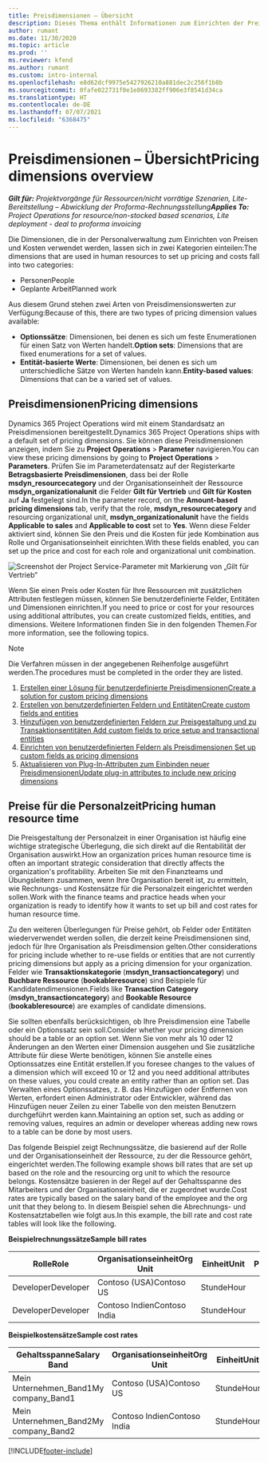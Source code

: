 ```yaml
---
title: Preisdimensionen – Übersicht
description: Dieses Thema enthält Informationen zum Einrichten der Preisdimensionen in Dynamics 365 Project Operations.
author: rumant
ms.date: 11/30/2020
ms.topic: article
ms.prod: ''
ms.reviewer: kfend
ms.author: rumant
ms.custom: intro-internal
ms.openlocfilehash: e8d62dcf9975e5427926210a881dec2c256f1b8b
ms.sourcegitcommit: 0fafe022731f0e1e8693382ff906e3f8541d34ca
ms.translationtype: HT
ms.contentlocale: de-DE
ms.lasthandoff: 07/07/2021
ms.locfileid: "6368475"
---
```

# <a name="pricing-dimensions-overview"></a><span data-ttu-id="e12cf-103">Preisdimensionen – Übersicht</span><span class="sxs-lookup"><span data-stu-id="e12cf-103">Pricing dimensions overview</span></span>

<span data-ttu-id="e12cf-104">_**Gilt für:** Projektvorgänge für Ressourcen/nicht vorrätige Szenarien, Lite-Bereitstellung – Abwicklung der Proforma-Rechnungsstellung_</span><span class="sxs-lookup"><span data-stu-id="e12cf-104">_**Applies To:** Project Operations for resource/non-stocked based scenarios, Lite deployment - deal to proforma invoicing_</span></span>

<span data-ttu-id="e12cf-105">Die Dimensionen, die in der Personalverwaltung zum Einrichten von Preisen und Kosten verwendet werden, lassen sich in zwei Kategorien einteilen:</span><span class="sxs-lookup"><span data-stu-id="e12cf-105">The dimensions that are used in human resources to set up pricing and costs fall into two categories:</span></span>

- <span data-ttu-id="e12cf-106">Personen</span><span class="sxs-lookup"><span data-stu-id="e12cf-106">People</span></span>
- <span data-ttu-id="e12cf-107">Geplante Arbeit</span><span class="sxs-lookup"><span data-stu-id="e12cf-107">Planned work</span></span>

<span data-ttu-id="e12cf-108">Aus diesem Grund stehen zwei Arten von Preisdimensionswerten zur Verfügung:</span><span class="sxs-lookup"><span data-stu-id="e12cf-108">Because of this, there are two types of pricing dimension values available:</span></span>

- <span data-ttu-id="e12cf-109">**Optionssätze**: Dimensionen, bei denen es sich um feste Enumerationen für einen Satz von Werten handelt.</span><span class="sxs-lookup"><span data-stu-id="e12cf-109">**Option sets**: Dimensions that are fixed enumerations for a set of values.</span></span>
- <span data-ttu-id="e12cf-110">**Entität-basierte Werte**: Dimensionen, bei denen es sich um unterschiedliche Sätze von Werten handeln kann.</span><span class="sxs-lookup"><span data-stu-id="e12cf-110">**Entity-based values**: Dimensions that can be a varied set of values.</span></span>

## <a name="pricing-dimensions"></a><span data-ttu-id="e12cf-111">Preisdimensionen</span><span class="sxs-lookup"><span data-stu-id="e12cf-111">Pricing dimensions</span></span>

<span data-ttu-id="e12cf-112">Dynamics 365 Project Operations wird mit einem Standardsatz an Preisdimensionen bereitgestellt.</span><span class="sxs-lookup"><span data-stu-id="e12cf-112">Dynamics 365 Project Operations ships with a default set of pricing dimensions.</span></span> <span data-ttu-id="e12cf-113">Sie können diese Preisdimensionen anzeigen, indem Sie zu **Project Operations** > **Parameter** navigieren.</span><span class="sxs-lookup"><span data-stu-id="e12cf-113">You can view these pricing dimensions by going to **Project Operations** > **Parameters**.</span></span> <span data-ttu-id="e12cf-114">Prüfen Sie im Parameterdatensatz auf der Registerkarte **Betragsbasierte Preisdimensionen**, dass bei der Rolle **msdyn_resourcecategory** und der Organisationseinheit der Ressource **msdyn_organizationalunit** die Felder **Gilt für Vertrieb** und **Gilt für Kosten** auf **Ja** festgelegt sind.</span><span class="sxs-lookup"><span data-stu-id="e12cf-114">In the parameter record, on the **Amount-based pricing dimensions** tab, verify that the role, **msdyn_resourcecategory** and resourcing organizational unit, **msdyn_organizationalunit** have the fields **Applicable to sales** and **Applicable to cost** set to **Yes**.</span></span> <span data-ttu-id="e12cf-115">Wenn diese Felder aktiviert sind, können Sie den Preis und die Kosten für jede Kombination aus Rolle und Organisationseinheit einrichten.</span><span class="sxs-lookup"><span data-stu-id="e12cf-115">With these fields enabled, you can set up the price and cost for each role and organizational unit combination.</span></span>

![Screenshot der Project Service-Parameter mit Markierung von „Gilt für Vertrieb”](media/PS-OOB-parameters.png)

<span data-ttu-id="e12cf-117">Wenn Sie einen Preis oder Kosten für Ihre Ressourcen mit zusätzlichen Attributen festlegen müssen, können Sie benutzerdefinierte Felder, Entitäten und Dimensionen einrichten.</span><span class="sxs-lookup"><span data-stu-id="e12cf-117">If you need to price or cost for your resources using additional attributes, you can create customized fields, entities, and dimensions.</span></span> <span data-ttu-id="e12cf-118">Weitere Informationen finden Sie in den folgenden Themen.</span><span class="sxs-lookup"><span data-stu-id="e12cf-118">For more information, see the following topics.</span></span> 
  
  > [!NOTE]
  > <span data-ttu-id="e12cf-119">Die Verfahren müssen in der angegebenen Reihenfolge ausgeführt werden.</span><span class="sxs-lookup"><span data-stu-id="e12cf-119">The procedures must be completed in the order they are listed.</span></span>

1. [<span data-ttu-id="e12cf-120">Erstellen einer Lösung für benutzerdefinierte Preisdimensionen</span><span class="sxs-lookup"><span data-stu-id="e12cf-120">Create a solution for custom pricing dimensions</span></span>](../sales/create-solution-custompd.md)
2. [<span data-ttu-id="e12cf-121">Erstellen von benutzerdefinierten Feldern und Entitäten</span><span class="sxs-lookup"><span data-stu-id="e12cf-121">Create custom fields and entities</span></span>](create-custom-fields-entities-pricing-dimensions.md)
3. [<span data-ttu-id="e12cf-122">Hinzufügen von benutzerdefinierten Feldern zur Preisgestaltung und zu Transaktionsentitäten </span><span class="sxs-lookup"><span data-stu-id="e12cf-122">Add custom fields to price setup and transactional entities</span></span>](add-custom-fields-price-setup-transactional-entities.md)
4. [<span data-ttu-id="e12cf-123">Einrichten von benutzerdefinierten Feldern als Preisdimensionen </span><span class="sxs-lookup"><span data-stu-id="e12cf-123">Set up custom fields as pricing dimensions</span></span>](set-up-custom-fields-pricing-dimensions.md)
5. [<span data-ttu-id="e12cf-124">Aktualisieren von Plug-In-Attributen zum Einbinden neuer Preisdimensionen</span><span class="sxs-lookup"><span data-stu-id="e12cf-124">Update plug-in attributes to include new pricing dimensions</span></span>](update-plugin-attributes-pd.md)


## <a name="pricing-human-resource-time"></a><span data-ttu-id="e12cf-125">Preise für die Personalzeit</span><span class="sxs-lookup"><span data-stu-id="e12cf-125">Pricing human resource time</span></span>
<span data-ttu-id="e12cf-126">Die Preisgestaltung der Personalzeit in einer Organisation ist häufig eine wichtige strategische Überlegung, die sich direkt auf die Rentabilität der Organisation auswirkt.</span><span class="sxs-lookup"><span data-stu-id="e12cf-126">How an organization prices human resource time is often an important strategic consideration that directly affects the organization's profitability.</span></span> <span data-ttu-id="e12cf-127">Arbeiten Sie mit den Finanzteams und Übungsleitern zusammen, wenn Ihre Organisation bereit ist, zu ermitteln, wie Rechnungs- und Kostensätze für die Personalzeit eingerichtet werden sollen.</span><span class="sxs-lookup"><span data-stu-id="e12cf-127">Work with the finance teams and practice heads when your organization is ready to identify how it wants to set up bill and cost rates for human resource time.</span></span>

<span data-ttu-id="e12cf-128">Zu den weiteren Überlegungen für Preise gehört, ob Felder oder Entitäten wiederverwendet werden sollen, die derzeit keine Preisdimensionen sind, jedoch für Ihre Organisation als Preisdimension gelten.</span><span class="sxs-lookup"><span data-stu-id="e12cf-128">Other considerations for pricing include whether to re-use fields or entities that are not currently pricing dimensions but apply as a pricing dimension for your organization.</span></span> <span data-ttu-id="e12cf-129">Felder wie **Transaktionskategorie** (**msdyn_transactioncategory**) und **Buchbare Ressource** (**bookableresource**) sind Beispiele für Kandidatendimensionen.</span><span class="sxs-lookup"><span data-stu-id="e12cf-129">Fields like **Transaction Category** (**msdyn_transactioncategory**) and **Bookable Resource** (**bookableresource**) are examples of candidate dimensions.</span></span> 

<span data-ttu-id="e12cf-130">Sie sollten ebenfalls berücksichtigen, ob Ihre Preisdimension eine Tabelle oder ein Optionssatz sein soll.</span><span class="sxs-lookup"><span data-stu-id="e12cf-130">Consider whether your pricing dimension should be a table or an option set.</span></span> <span data-ttu-id="e12cf-131">Wenn Sie von mehr als 10 oder 12 Änderungen an den Werten einer Dimension ausgehen und Sie zusätzliche Attribute für diese Werte benötigen, können Sie anstelle eines Optionssatzes eine Entität erstellen.</span><span class="sxs-lookup"><span data-stu-id="e12cf-131">If you foresee changes to the values of a dimension which will exceed 10 or 12 and you need additional attributes on these values, you could create an entity rather than an option set.</span></span> <span data-ttu-id="e12cf-132">Das Verwalten eines Optionssatzes, z. B. das Hinzufügen oder Entfernen von Werten, erfordert einen Administrator oder Entwickler, während das Hinzufügen neuer Zeilen zu einer Tabelle von den meisten Benutzern durchgeführt werden kann.</span><span class="sxs-lookup"><span data-stu-id="e12cf-132">Maintaining an option set, such as adding or removing values, requires an admin or developer whereas adding new rows to a table can be done by most users.</span></span>

<span data-ttu-id="e12cf-133">Das folgende Beispiel zeigt Rechnungssätze, die basierend auf der Rolle und der Organisationseinheit der Ressource, zu der die Ressource gehört, eingerichtet werden.</span><span class="sxs-lookup"><span data-stu-id="e12cf-133">The following example shows bill rates that are set up based on the role and the resourcing org unit to which the resource belongs.</span></span> <span data-ttu-id="e12cf-134">Kostensätze basieren in der Regel auf der Gehaltsspanne des Mitarbeiters und der Organisationseinheit, die er zugeordnet wurde.</span><span class="sxs-lookup"><span data-stu-id="e12cf-134">Cost rates are typically based on the salary band of the employee and the org unit that they belong to.</span></span> <span data-ttu-id="e12cf-135">In diesem Beispiel sehen die Abrechnungs- und Kostensatztabellen wie folgt aus.</span><span class="sxs-lookup"><span data-stu-id="e12cf-135">In this example, the bill rate and cost rate tables will look like the following.</span></span>

<span data-ttu-id="e12cf-136">**Beispielrechnungssätze**</span><span class="sxs-lookup"><span data-stu-id="e12cf-136">**Sample bill rates**</span></span>

| <span data-ttu-id="e12cf-137">Rolle</span><span class="sxs-lookup"><span data-stu-id="e12cf-137">Role</span></span>        | <span data-ttu-id="e12cf-138">Organisationseinheit</span><span class="sxs-lookup"><span data-stu-id="e12cf-138">Org Unit</span></span>    |<span data-ttu-id="e12cf-139">Einheit</span><span class="sxs-lookup"><span data-stu-id="e12cf-139">Unit</span></span>      |<span data-ttu-id="e12cf-140">Preis</span><span class="sxs-lookup"><span data-stu-id="e12cf-140">Price</span></span>      |<span data-ttu-id="e12cf-141">Währung</span><span class="sxs-lookup"><span data-stu-id="e12cf-141">Currency</span></span>  |
| ------------|-------------|----------|----------:|----------|
| <span data-ttu-id="e12cf-142">Developer</span><span class="sxs-lookup"><span data-stu-id="e12cf-142">Developer</span></span>   | <span data-ttu-id="e12cf-143">Contoso (USA)</span><span class="sxs-lookup"><span data-stu-id="e12cf-143">Contoso US</span></span>  |<span data-ttu-id="e12cf-144">Stunde</span><span class="sxs-lookup"><span data-stu-id="e12cf-144">Hour</span></span> | <span data-ttu-id="e12cf-145">200</span><span class="sxs-lookup"><span data-stu-id="e12cf-145">200</span></span>|<span data-ttu-id="e12cf-146">US-Dollar</span><span class="sxs-lookup"><span data-stu-id="e12cf-146">USD</span></span>     |
| <span data-ttu-id="e12cf-147">Developer</span><span class="sxs-lookup"><span data-stu-id="e12cf-147">Developer</span></span>   | <span data-ttu-id="e12cf-148">Contoso Indien</span><span class="sxs-lookup"><span data-stu-id="e12cf-148">Contoso India</span></span> |<span data-ttu-id="e12cf-149">Stunde</span><span class="sxs-lookup"><span data-stu-id="e12cf-149">Hour</span></span>|   <span data-ttu-id="e12cf-150">112</span><span class="sxs-lookup"><span data-stu-id="e12cf-150">112</span></span>|<span data-ttu-id="e12cf-151">US-Dollar</span><span class="sxs-lookup"><span data-stu-id="e12cf-151">USD</span></span>     |


<span data-ttu-id="e12cf-152">**Beispielkostensätze**</span><span class="sxs-lookup"><span data-stu-id="e12cf-152">**Sample cost rates**</span></span>

| <span data-ttu-id="e12cf-153">Gehaltsspanne</span><span class="sxs-lookup"><span data-stu-id="e12cf-153">Salary Band</span></span>     | <span data-ttu-id="e12cf-154">Organisationseinheit</span><span class="sxs-lookup"><span data-stu-id="e12cf-154">Org Unit</span></span>    |<span data-ttu-id="e12cf-155">Einheit</span><span class="sxs-lookup"><span data-stu-id="e12cf-155">Unit</span></span>      |<span data-ttu-id="e12cf-156">Preis</span><span class="sxs-lookup"><span data-stu-id="e12cf-156">Price</span></span>      |<span data-ttu-id="e12cf-157">Währung</span><span class="sxs-lookup"><span data-stu-id="e12cf-157">Currency</span></span>  |
| ----------------|-------------|----------|----------:|----------|
| <span data-ttu-id="e12cf-158">Mein Unternehmen_Band1</span><span class="sxs-lookup"><span data-stu-id="e12cf-158">My company_Band1</span></span> | <span data-ttu-id="e12cf-159">Contoso (USA)</span><span class="sxs-lookup"><span data-stu-id="e12cf-159">Contoso US</span></span>  |<span data-ttu-id="e12cf-160">Stunde</span><span class="sxs-lookup"><span data-stu-id="e12cf-160">Hour</span></span> | <span data-ttu-id="e12cf-161">145</span><span class="sxs-lookup"><span data-stu-id="e12cf-161">145</span></span>|<span data-ttu-id="e12cf-162">US-Dollar</span><span class="sxs-lookup"><span data-stu-id="e12cf-162">USD</span></span>     |
| <span data-ttu-id="e12cf-163">Mein Unternehmen_Band2</span><span class="sxs-lookup"><span data-stu-id="e12cf-163">My company_Band2</span></span> | <span data-ttu-id="e12cf-164">Contoso Indien</span><span class="sxs-lookup"><span data-stu-id="e12cf-164">Contoso India</span></span> |<span data-ttu-id="e12cf-165">Stunde</span><span class="sxs-lookup"><span data-stu-id="e12cf-165">Hour</span></span>|   <span data-ttu-id="e12cf-166">67</span><span class="sxs-lookup"><span data-stu-id="e12cf-166">67</span></span>|<span data-ttu-id="e12cf-167">US-Dollar</span><span class="sxs-lookup"><span data-stu-id="e12cf-167">USD</span></span>     |


[!INCLUDE[footer-include](../includes/footer-banner.md)]